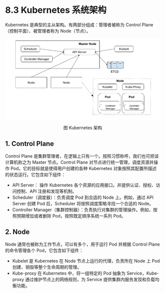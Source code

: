 # 8.3 Kubernetes 系统架构

Kubernetes 是典型的主从架构。有两部分组成：管理者被称为 Control Plane（控制平面）、被管理者称为 Node（节点）。

<div  align="center">
	<img src="../assets/k8s.png" width = "650"  align=center />
	<p>图 Kubernetes 架构</p>
</div>

## 1. Control Plane

Control Plane 是集群管理者，在逻辑上只有一个。按照习惯称呼，我们也可把该计算机称之为 Master 节点。Control Plane 对节点进行统一管理，调度资源并操作 Pod，它的目标就是使得用户创建的各种 Kubernetes 对象按照其配置所描述的状态运行。它包含如下组件：

- API Server： 操作 Kubernetes 各个资源的应用接口。并提供认证、授权、访问控制、API 注册和发现等机制。
- Scheduler（调度器）：负责调度 Pod 到合适的 Node 上。例如，通过 API Server 创建 Pod 后，Scheduler 将按照调度策略寻找一个合适的 Node。
- Controller Manager（集群控制器）：负责执行对集群的管理操作。例如，按照预期增加或者删除 Pod，按照既定顺序系统一系列 Pod。

## 2. Node

Node 通常也被称为工作节点，可以有多个，用于运行 Pod 并根据 Control Plane 的命令管理各个 Pod，它包含如下组件：

- Kubelet 是 Kubernetes 在 Node 节点上运行的代理，负责所在 Node 上 Pod 创建、销毁等整个生命周期的管理。
- Kube-proxy 在 Kubernetes 中，将一组特定的 Pod 抽象为 Service，Kube-proxy 通过维护节点上的网络规则，为 Service 提供集群内服务发现和负载均衡功能。
